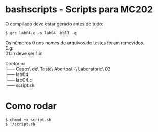 # bashscripts - Scripts para MC202
O compilado deve estar gerado antes de tudo:
```
$ gcc lab04.c -o lab04 -Wall -g 
```
Os números 0 nos nomes de arquivos de testes foram removidos.<br>
E.g:<br>
01.in deve ser 1.in

Diretório:
<br>
├── Casos\ de\ Teste\ Abertos\ -\ Laboratorio\ 03<br>
├── lab04<br>
├── lab04.c<br>
├── script.sh<br>

# Como rodar
```
$ chmod +x script.sh
$ ./script.sh
```
